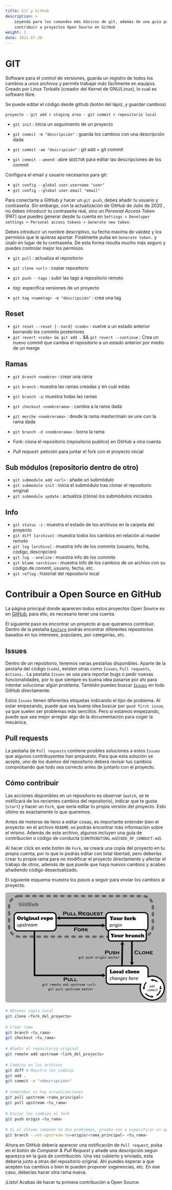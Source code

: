 ```yaml
---
title: Git y Github
description: >
    Leyenda para los comandos más básicos de git, además de una guía para
    contribuir a proyectos Open Source en GitHub
weight: 1
date: 2021-07-30
---
```



# GIT

Software para el control de versiones, guarda un registro de todos los cambios a
unos archivos y permite trabajar más fácilmente en equipos. Creado por Linux
Torballs (creador del Kernel de GNU/Linux), lo cual es software libre.

Se puede editar el código desde github (botón del lápiz, y guardar cambios)

` proyecto - git add > staging area - git commit > repositorio local `

- `git init` : inicia un seguimiento de un proyecto

- `git commit -m "descripción"` : guarda los cambios con una descripción dada
- `git commit -am "descripción"` : git add + git commit
- `git commit --amend` : abre `$EDITOR` para editar las descripciones de los commit

Configura el email y usuario necesarios para git:

- `git config --global user.username "user"`
- `git config --global user.email "email"`

Para conectarte a GitHub y hacer un `git push`, debes añadir tu usuario y
contraseña. Sin embargo, con la actualización de GitHub de Julio de 2020 , no
debes introducir tu contraseña real, sino un _Personal Access Token_ (PAT) que
puedes generar desde tu cuenta en `Settings > Developer settings > Personal
access tokens > Generate new token`.

Debes introducir un nombre descriptivo, su fecha máxima de validez y los
permisos que le quieras aportar. Finalmente pulsa en `Generate token.` y úsalo
en lugar de tu contraseña. De esta forma resulta mucho más seguro y puedes
controlar mejor los permisos.

- `git pull` : actualiza el repositorio
- `git clone <url>` : copiar repositorio
- `git push --tags` : subir las tags a repositorio remoto

- _tag_: especifica versiones de un proyecto
- `git tag <nametag> -m "descripción"` : crea una tag


## Reset

- `git reset --reset [--hard] <code>` : vuelve a un estado anterior borrando los commits posteriores
- `git revert <code> && git add .` && `git revert --continue` : Crea un nuevo commit que cambia el repositorio a un estado anterior por medio de un merge


## Ramas

- `git branch <nombre>` : crear una rama
- `git branch` : muestra las ramas creadas y en cuál estás
- `git branch -a`: muestra todas las ramas
- `git checkout <nombrerama>` : cambia a la rama dada
- `git merche <nombrerama>` : desde la rama master/main se une con la rama dada
- `git branch -d <nombrerama>` : borra la rama

- _Fork_: clona el repositorio (repositorio publico) en GitHub a otra cuenta
- _Pull request_: petición para juntar el fork con el proyecto inicial


## Sub módulos (repositorio dentro de otro)

- `git submodule add <url>` : añade un submódulo
- `git submodule init` : inicia el submódulo tras clonar el repositorio original
- `git submodule update` : actualiza (clona) los submódulos iniciados


## Info

- `git status -s` : muestra el estado de los archivos en la carpeta del proyecto
- `git diff [archivo]` : muestra todos los cambios en relación al master remoto
- `git log [archivo]` : muestra info de los commits (usuario, fecha, código, descripción)
- `git log --oneline` : muestra info de los commits
- `git blame <archivo>` : muestra info de los cambios de un archivo con su código de commit, usuario, fecha, etc.
- `git reflog` : historial del repositorio local


# Contribuir a Open Source en GitHub

La página principal donde aparecen todos estos proyectos Open Source es en
[GitHub](https://github.com), para ello, es necesario tener una cuenta.

El siguiente paso es encontrar un proyecto al que queramos contribuir. Dentro
de la pestaña [`Explore`](https://github.com/explore) podrás encontrar
diferentes repositorios basados en tus intereses, populares, por categorías, etc.


## Issues

Dentro de un repositorio, tenemos varias pestañas disponibles. Aparte de la
pestaña del código (`code`), existen otras como `Issues`, `Pull requests`,
`Actions`... La pestaña `Issues` se usa para reportar bugs o pedir nuevas
funcionalidades, por lo que siempre es buena idea pasarse por ahí para intentar
solucionar algún problema. También puedes buscar [`Issues`](https://github.com/issues)
en todo GitHub directamente.

Estos `Issues` tienen diferentes etiquetas indicando el tipo de problema. Al
estar empezando, puede que sea buena idea buscar por `good first issue`, ya que
suelen ser problemas más sencillos. Pero si estamos empezando, puede que sea
mejor arreglar algo de la documentación para coger la mecánica.


## Pull requests

La pestaña de `Pull requests` contiene posibles soluciones a estos `Issues` que
algunos contribuyentes han propuesto. Para que esta solución se acepte, uno de
los dueños del repositorio deberá revisar tus cambios comprobando que todo sea
correcto antes de juntarlo con el proyecto.


## Cómo contribuir

Las acciones disponibles en un repositorio es observar (`watch`, se te notificará
de los recientes cambios del repositorio), indicar que te gusta (`start`) y
hacer un `Fork`, que sería editar tu propia versión del proyecto. Esto último es
exactamente lo que queremos.

Antes de meterse de lleno a editar cosas, es importante entender bien el
proyecto: en el archivo `README.md` podrás encontrar más información sobre el
mismo. Además de este archivo, algunos incluyen una guía de contribución o
código de conducta (`CONTRIBUTING.md`/`CODE_OF_CONDUCT.md`).

Al hacer click en este botón de `Fork`, se creará una copia del proyecto en tu
propia cuenta, por lo que lo podrás editar con total libertad, pero deberías
crear tu propia rama para no modificar el proyecto directamente y afectar el
trabajo de otros, además de que puede que haya nuevos cambios y acabes añadiendo
código desactualizado.

El siguiente esquema muestra los pasos a seguir para enviar los cambios al
proyecto.

![Esquema](github-contribute.png)

```sh
# Obtener copia local
git clone <fork_del_proyecto>

# Crear rama
git branch <tu_rama>
git checkout <tu_rama>

# Añadir el repositorio original
git remote add upstream <link_del_projecto>

# Cambios en los archivos
git diff # Muestra los cambios
git add .
git commit -m "<descripción>"

# Comprobar si hay actualizaciones
git pull upstream <rama_principal>
git pull upstream <tu_rama>

# Enviar los cambios al fork
git push origin <tu_rama>

# Si el último comando te dio problemas, prueba con a especificar el upstream
git branch --set-upstream-to=origin/<rama_principal> <tu_rama>
```

Ahora en GitHub debería aparecer una notificación de `Pull request`, pulsa en el
botón de _Comparar & Pull Request_ y añade una descripción según aparezca en
la guía de contribución. Una vez cubierto y enviado, esta debería junto a otras
del repositorio original. Ahí puedes esperar a que acepten tus cambios o bien te
pueden proponer sugerencias, etc. En ese caso, deberías hacer otra rama nueva.

¡Listo! Acabas de hacer tu primera contribución a Open Source.
